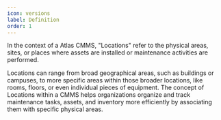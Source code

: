 ```yaml
---
icon: versions
label: Definition
order: 1
---
```

In the context of a Atlas CMMS, "Locations" refer to the physical areas, sites, or places where assets are installed or maintenance activities are performed.

Locations can range from broad geographical areas, such as buildings or campuses, to more specific areas within those broader locations, like rooms, floors, or even individual pieces of equipment. The concept of Locations within a CMMS helps organizations organize and track maintenance tasks, assets, and inventory more efficiently by associating them with specific physical areas.
